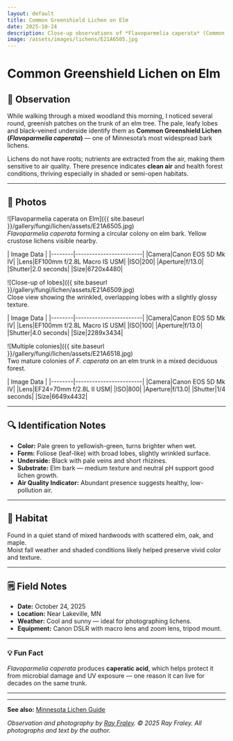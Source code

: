```yaml
---
layout: default
title: Common Greenshield Lichen on Elm
date: 2025-10-24
description: Close-up observations of *Flavoparmelia caperata* (Common Greenshield Lichen) on an elm tree in Minnesota.
image: /assets/images/lichens/E21A6505.jpg
---
```


# Common Greenshield Lichen on Elm

## 🌿 Observation
While walking through a mixed woodland this morning, I noticed several round, greenish patches on the trunk of an elm tree. The pale, leafy lobes and black-veined underside identify them as **Common Greenshield Lichen (*Flavoparmelia caperata*)** — one of Minnesota’s most widespread bark lichens.

Lichens do not have roots; nutrients are extracted from the air, making them sensitive to air quality. There presence indicates **clean air** and health forest conditions, thriving especially in shaded or semi-open habitats. 

---

## 📸 Photos

![Flavoparmelia caperata on Elm]({{ site.baseurl }}/gallery/fungi/lichen/assets/E21A6505.jpg)<br>
*Flavoparmelia caperata* forming a circular colony on elm bark. Yellow crustose lichens visible nearby.
<div class="image-meta">
|            Image Data           |
|--------|------------------------|
|Camera|Canon EOS 5D Mk IV|
|Lens|EF100mm f/2.8L Macro IS USM|
|ISO|200|
|Aperture|f/13.0|
|Shutter|2.0 seconds|
|Size|6720x4480|
</div>

![Close-up of lobes]({{ site.baseurl }}/gallery/fungi/lichen/assets/E21A6509.jpg)<br>
Close view showing the wrinkled, overlapping lobes with a slightly glossy texture.
<div class="image-meta">
|            Image Data           |
|--------|------------------------|
|Camera|Canon EOS 5D Mk IV|
|Lens|EF100mm f/2.8L Macro IS USM|
|ISO|100|
|Aperture|f/13.0|
|Shutter|4.0 seconds|
|Size|2289x3434|
</div>


![Multiple colonies]({{ site.baseurl }}/gallery/fungi/lichen/assets/E21A6518.jpg)<br>
Two mature colonies of *F. caperata* on an elm trunk in a mixed deciduous forest.
<div class="image-meta">
|            Image Data           |
|--------|------------------------|
|Camera|Canon EOS 5D Mk IV|
|Lens|EF24=70mm f/2.8L II USM|
|ISO|800|
|Aperture|f/13.0|
|Shutter|1/4 seconds|
|Size|6649x4432|
</div>


---

## 🔍 Identification Notes
- **Color:** Pale green to yellowish-green, turns brighter when wet.  
- **Form:** Foliose (leaf-like) with broad lobes, slightly wrinkled surface.  
- **Underside:** Black with pale veins and short rhizines.  
- **Substrate:** Elm bark — medium texture and neutral pH support good lichen growth.  
- **Air Quality Indicator:** Abundant presence suggests healthy, low-pollution air.  

---

## 🧭 Habitat
Found in a quiet stand of mixed hardwoods with scattered elm, oak, and maple.  
Moist fall weather and shaded conditions likely helped preserve vivid color and texture.

---

## 🗒️ Field Notes
- **Date:** October 24, 2025  
- **Location:** Near Lakeville, MN  
- **Weather:** Cool and sunny — ideal for photographing lichens.  
- **Equipment:** Canon DSLR with macro lens and zoom lens, tripod mount.  

---

### 💡 Fun Fact
*Flavoparmelia caperata* produces **caperatic acid**, which helps protect it from microbial damage and UV exposure — one reason it can live for decades on the same trunk.

---
---
**See also:** [Minnesota Lichen Guide](/field-notes/minnesota-lichen-guide/)

_Observation and photography by [Ray Fraley](https://www.rayfraley.com)._
*© 2025 Ray Fraley. All photographs and text by the author.*